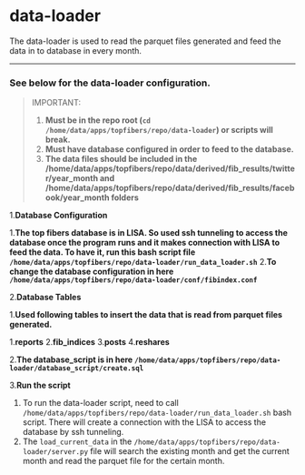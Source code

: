 # data-loader
The data-loader is used to read the parquet files generated and feed the data in to database in every month.

---

### See below for the data-loader configuration.

> IMPORTANT:
> 1. **Must be in the repo root (`cd /home/data/apps/topfibers/repo/data-loader`) or scripts will break.**
> 2. **Must have database configured in order to feed to the database.**
> 3. **The data files should be included in the /home/data/apps/topfibers/repo/data/derived/fib_results/twitter/year_month
> and /home/data/apps/topfibers/repo/data/derived/fib_results/facebook/year_month folders**
>

1.**Database Configuration**

1.**The top fibers database is in LISA. So used ssh tunneling to access the database once the program runs and it makes connection with LISA to feed the data. To have it,
run this bash script file `/home/data/apps/topfibers/repo/data-loader/run_data_loader.sh`**
2.**To change the database configuration in here `/home/data/apps/topfibers/repo/data-loader/conf/fibindex.conf`**


2.**Database Tables**

1.**Used following tables to insert the data that is read from parquet files generated.**
    
1.**reports**
2.**fib_indices**
3.**posts**
4.**reshares**

2.**The database_script is in here
`/home/data/apps/topfibers/repo/data-loader/database_script/create.sql`** 

3.**Run the script**
1. To run the data-loader script, need to call `/home/data/apps/topfibers/repo/data-loader/run_data_loader.sh` bash script. There will create a connection with the LISA to access the database by ssh tunneling.
2. The `load_current_data` in the `/home/data/apps/topfibers/repo/data-loader/server.py` file will search the existing month and get the current month and read the parquet file for the certain month.

